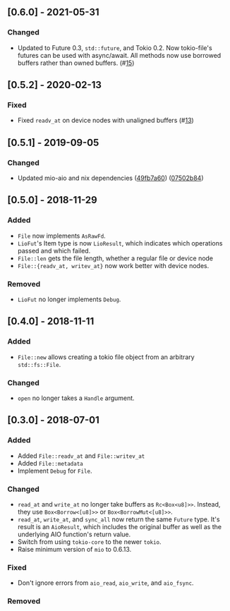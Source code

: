 ## [0.6.0] - 2021-05-31
### Changed
- Updated to Future 0.3, `std::future`, and Tokio 0.2.  Now tokio-file's
  futures can be used with async/await.  All methods now use borrowed buffers
  rather than owned buffers.
  (#[15](https://github.com/asomers/tokio-file/pull/15))

## [0.5.2] - 2020-02-13
### Fixed
- Fixed `readv_at` on device nodes with unaligned buffers
  (#[13](https://github.com/asomers/tokio-file/pull/13))


## [0.5.1] - 2019-09-05

### Changed
- Updated mio-aio and nix dependencies
  ([49fb7a60](https://github.com/asomers/tokio-file/commit/49fb7a6044cf6954d228b9f4b9497845741b6258))
  ([07502b84](https://github.com/asomers/tokio-file/commit/07502b84c38039c22741395211a7e0a722a6fb52))

## [0.5.0] - 2018-11-29
### Added
- `File` now implements `AsRawFd`.
- `LioFut`'s Item type is now `LioResult`, which indicates which operations
  passed and which failed.
- `File::len` gets the file length, whether a regular file or device node
- `File::{readv_at, writev_at}` now work better with device nodes.

### Removed
- `LioFut` no longer implements `Debug`.

## [0.4.0] - 2018-11-11

### Added
- `File::new` allows creating a tokio file object from an arbitrary
  `std::fs::File`.

### Changed
- `open` no longer takes a `Handle` argument.

## [0.3.0] - 2018-07-01
### Added
- Added `File::readv_at` and `File::writev_at`
- Added `File::metadata`
- Implement `Debug` for `File`.

### Changed
- `read_at` and `write_at` no longer take buffers as `Rc<Box<u8]>>`.  Instead,
  they use `Box<Borrow<[u8]>>` or `Box<BorrowMut<[u8]>>`.
- `read_at`, `write_at`, and `sync_all` now return the same `Future` type.
  It's result is an `AioResult`, which includes the original buffer as well as
  the underlying AIO function's return value.
- Switch from using `tokio-core` to the newer `tokio`.
- Raise minimum version of `mio` to 0.6.13.

### Fixed
- Don't ignore errors from `aio_read`, `aio_write`, and `aio_fsync`.

### Removed
